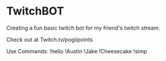 # TwitchBOT

Creating a fun basic twitch bot for my friend's twitch stream. 

Check out at Twitch.tv/pogiipoints 

Use Commands:
!hello
!Austin
!Jake
!Cheesecake
!simp
